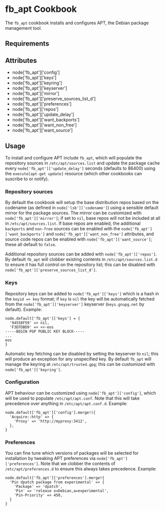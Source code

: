 fb_apt Cookbook
====================
The `fb_apt` cookbook installs and configures APT, the Debian package 
management tool.

Requirements
------------

Attributes
----------
* node['fb_apt']['config']
* node['fb_apt']['keys']
* node['fb_apt']['keyring']
* node['fb_apt']['keyserver']
* node['fb_apt']['mirror']
* node['fb_apt']['preserve_sources_list_d']
* node['fb_apt']['preferences']
* node['fb_apt']['repos']
* node['fb_apt']['update_delay']
* node['fb_apt']['want_backports']
* node['fb_apt']['want_non_free']
* node['fb_apt']['want_source']

Usage
-----
To install and configure APT include `fb_apt`, which will populate the 
repository sources in `/etc/apt/sources.list` and update the package cache 
every `node['fb_apt']['update_delay']` seconds (defaults to 86400) using the 
`execute[apt-get update]` resource (which other cookbooks can suscribe to or 
notify).

### Repository sources
By default the cookbook will setup the base distribution repos based on the
codename (as defined in `node['lsb']['codename']`) using a sensible default 
mirror for the package sources. The mirror can be customized with 
`node['fb_apt']['mirror']`; if set to `nil`, base repos will not be included 
at all in `/etc/apt/sources.list`. If base repos are enabled, the additional 
`backports` and `non-free` sources can be enabled with the 
`node['fb_apt']['want_backports']` and `node['fb_apt']['want_non_free']`
attributes, and source code repos can be enabled with
`node['fb_apt']['want_source']`; these all default to `false`.

Additional repository sources can be added with `node['fb_apt']['repos']`. By
default `fb_apt` will clobber existing contents in `/etc/apt/sources.list.d` to
ensure it has full control on the repository list; this can be disabled with
`node['fb_apt']['preserve_sources_list_d']`.

### Keys
Repository keys can be added to `node['fb_apt']['keys']` which is a hash in the
`keyid => key` format; if `key` is `nil` the key will be automatically fetched
from the `node['fb_apt']['keyserver']` keyserver (`keys.gnupg.net` by default).
Example:

    node.default['fb_apt']['keys'] = {
      '94558F59' => nil,
      'F3EFDBD9' => <<-eos
    -----BEGIN PGP PUBLIC KEY BLOCK-----
    ...
    eos
    }

Automatic key fetching can be disabled by setting the keyserver to `nil`; this 
will produce an exception for any unspecified key. By default `fb_apt` will 
manage the keyring at `/etc/apt/trusted.gpg`; this can be customized with
`node['fb_apt']['keyring']`.

### Configuration
APT behaviour can be customized using `node['fb_apt']['config']`, which will be
used to populate `/etc/apt/apt.conf`. Note that this will take precedence over
anything in `/etc/apt/apt.conf.d`. Example:

    node.default['fb_apt']['config'].merge!({
      'Acquire::http' => {
        'Proxy' => 'http://myproxy:3412',
      },
    }
  
### Preferences
You can fine tune which versions of packages will be selected for installation
by tweaking APT preferences via `node['fb_apt']['preferences']`. Note that we
clobber the contents of `/etc/apt/preferences.d` to ensure this always takes
precedence. Example:

    node.default['fb_apt']['preferences'].merge!{
      'Pin dpatch package from experimental' => {
        'Package' => 'dpatch',
        'Pin' => 'release o=Debian,a=experimental',
        'Pin-Priority' => 450,
      }
    }
